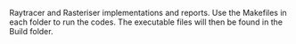 Raytracer and Rasteriser implementations and reports. Use the Makefiles in
each folder to run the codes. The executable files will then be found in the Build 
folder.
